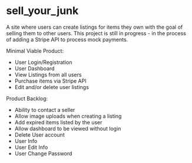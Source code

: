 # sell_your_junk
A site where users can create listings for items they own with the goal of selling them to other users.
This project is still in progress - in the process of adding a Stripe API to process mock payments.  
 
Minimal Viable Product:
- User Login/Registration
- User Dashboard
- View Listings from all users
- Purchase items via Stripe API
- Edit and/or delete user listings


Product Backlog:
- Ability to contact a seller
- Allow image uploads when creating a listing
- Add expired items listed by the user
- Allow dashboard to be viewed without login
- Delete User account
- User Info 
- User Edit Info 
- User Change Password
